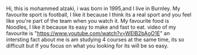 Hi, this is mohammed alzaki, i was born in 1995,and I live in Burnley.
My favourite sport is football, I like it because I think its a real sport and you feel like you're part of the team when you watch it.
My favourite food is Noodles, I like it because its easy to make and fast to eat.
video of my favourite is "https://www.youtube.com/watch?v=WElB2bAoO1E"
an intersting fact about me is am studying 4 courses at the same time, its so difficult but If you focus on what you looking for its will be so easy.